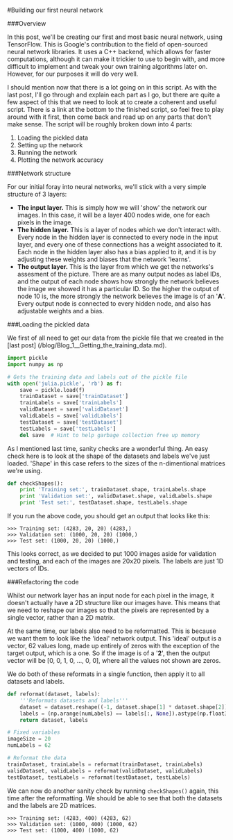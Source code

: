 #Building our first neural network

###Overview

In this post, we'll be creating our first and most basic neural network, using TensorFlow. This is Google's contribution to the field of open-sourced neural network libraries. It uses a C++ backend, which allows for faster computations, although it can make it trickier to use to begin with, and more difficult to implement and tweak your own training algorithms later on. However, for our purposes it will do very well.

I should mention now that there is a lot going on in this script. As with the last post, I'll go through and explain each part as I go, but there are quite a few aspect of this that we need to look at to create a coherent and useful script. There is a link at the bottom to the finished script, so feel free to play around with it first, then come back and read up on any parts that don't make sense. The script will be roughly broken down into 4 parts:

1. Loading the pickled data
2. Setting up the network
3. Running the network
4. Plotting the network accuracy

###Network structure

For our initial foray into neural networks, we'll stick with a very simple structure of 3 layers:

- **The input layer.** This is simply how we will 'show' the network our images. In this case, it will be a layer 400 nodes wide, one for each pixels in the image.
- **The hidden layer.** This is a layer of nodes which we don't interact with. Every node in the hidden layer is connected to every node in the input layer, and every one of these connections has a weight associated to it. Each node in the hidden layer also has a bias applied to it, and it is by adjusting these weights and biases that the network 'learns'.
- **The output layer.** This is the layer from which we get the networks's assesment of the picture. There are as many output nodes as label IDs, and the output of each node shows how strongly the network believes the image we showed it has a particular ID. So the higher the output of node 10 is, the more strongly the network believes the image is of an '**A**'. Every output node is connected to every hidden node, and also has adjustable weights and a bias.

###Loading the pickled data

We first of all need to get our data from the pickle file that we created in the [last post] (/blog/Blog_1__Getting_the_training_data.md).

```python
import pickle
import numpy as np

# Gets the training data and labels out of the pickle file
with open('julia.pickle', 'rb') as f:
	save = pickle.load(f)
	trainDataset = save['trainDataset']
	trainLabels = save['trainLabels']
	validDataset = save['validDataset']
	validLabels = save['validLabels']
	testDataset = save['testDataset']
	testLabels = save['testLabels']
	del save  # Hint to help garbage collection free up memory
```

As I mentioned last time, sanity checks are a wonderful thing. An easy check here is to look at the shape of the datasets and labels we've just loaded. 'Shape' in this case refers to the sizes of the n-dimentional matrices we're using.

```python
def checkShapes():
	print 'Training set:', trainDataset.shape, trainLabels.shape
	print 'Validation set:', validDataset.shape, validLabels.shape
	print 'Test set:', testDataset.shape, testLabels.shape
```

If you run the above code, you should get an output that looks like this:

```
>>> Training set: (4283, 20, 20) (4283,)
>>> Validation set: (1000, 20, 20) (1000,)
>>> Test set: (1000, 20, 20) (1000,)
```

This looks correct, as we decided to put 1000 images aside for validation and testing, and each of the images are 20x20 pixels. The labels are just 1D vectors of IDs.

###Refactoring the code

Whilst our network layer has an input node for each pixel in the image, it doesn't actually have a 2D structure like our images have. This means that we need to reshape our images so that the pixels are represented by a single vector, rather than a 2D matrix.

At the same time, our labels also need to be reformatted. This is because we want them to look like the 'ideal' network output. This 'ideal' output is a vector, 62 values long, made up entirely of zeros with the exception of the target output, which is a one. So if the image is of a '**2**', then the output vector will be [0, 0, 1, 0, ..., 0, 0], where all the values not shown are zeros.

We do both of these reformats in a single function, then apply it to all datasets and labels.

```python
def reformat(dataset, labels):
	'''Reformats datasets and labels'''
	dataset = dataset.reshape((-1, dataset.shape[1] * dataset.shape[2])).astype(np.float32)
	labels = (np.arange(numLabels) == labels[:, None]).astype(np.float32)
	return dataset, labels

# Fixed variables
imageSize = 20
numLabels = 62

# Reformat the data
trainDataset, trainLabels = reformat(trainDataset, trainLabels)
validDataset, validLabels = reformat(validDataset, validLabels)
testDataset, testLabels = reformat(testDataset, testLabels)
```

We can now do another sanity check by running ```checkShapes()``` again, this time after the reformatting. We should be able to see that both the datasets and the labels are 2D matrices.

```
>>> Training set: (4283, 400) (4283, 62)
>>> Validation set: (1000, 400) (1000, 62)
>>> Test set: (1000, 400) (1000, 62)
```

